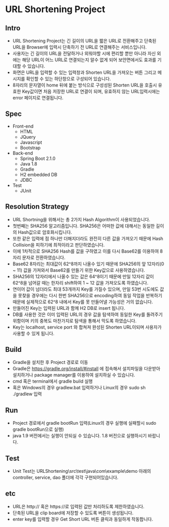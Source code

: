 # URL Shortening Project

## Intro
  - URL Shortening Project는 긴 길이의 URL을 짧은 URL로 전환해주고 단축된 URL을 Browser에 입력시 단축하기 전 URL로 연결해주는 서비스입니다.
  - 사용자는 긴 길이의 URL을 전달하거나 외워야할 시에 편리할 뿐만 아니라 자신 외에는 해당 URL이 어느 URL로 연결되는지 알수 없게 되어 보안면에서도 효과를 기대할 수 있습니다.
  - 화면은 URL을 입력할 수 있는 입력창과 Shorten URL을 가져오는 버튼 그리고 메시지를 확인할 수 있는 하단창으로 구성되어 있습니다.
  - 8자리의 문자열이 home 뒤에 붙는 방식으로 구성성된 Shorten URL을 호출시 유효한 Key값이면 처음 저장한 URL로 연결이 되며, 유효하지 않는 URL입력시에는 error 페이지로 연결됩니다.

## Spec
  - Front-end
    - HTML
    - JQuery
    - Javascript
    - Bootstrap
  - Back-end
    - Spring Boot 2.1.0
    - Java 1.8
    - Gradle
    - H2 embedded DB
    - JDBC
  - Test
    - JUnit
  
## Resolution Strategy
  - URL Shortning을 위해서는 총 2가지 Hash Algorithm이 사용되었습니다.
  - 첫번째는 SHA256 알고리즘입니다. SHA256은 어떠한 값에 대해서는 동일한 길이의 Hash값으로 암호화시킵니다.
  - 또한 같은 입력에 점 하나만 더해지더라도 완전히 다른 값을 가져오기 때문에 Hash Collision을 피하기에 최적이라고 판단하였습니다.
  - 이에 1차적으로 SHA256 Hash를 값을 구하였고 이를 다시 Base62를 이용하여 8자리 문자로 전환하였습니다.
  - Base62 8자리는 최대값이 62^8까지 나올수 있기 때문에 SHA256의 앞 12자리(0 ~ 11) 값을 가져와서 Base62를 만들기 위한 Key값으로 사용하였습니다.
  - SHA256의 12자리에서 나올수 있는 값은 64^8이기 때문에 만일 12자리 값이 62^8을 넘어갈 때는 한자리 shift하여 1 ~ 12 값을 가져오도록 하였습니다.
  - 연이어 값이 넘더라도 최대 53개까지 Key를 가질수 있으며, 만일 53번 시도에도 값을 못찾을 경우에는 다시 한번 SHA256으로 encoding하여 동일 작업을 반복하기 때문에 실제적으로 62^8 내에서 Key를 못 만들어낼 가능성은 거의 없습니다.
  - 만들어진 Key는 입력된 URL과 함께 H2 DB로 insert 됩니다.
  - DB를 사용한 것은 이미 입력된 URL의 경우 값을 탐색하여 동일한 Key를 돌려주기 위함이며 키의 중복도 마찬가지로 탐색을 통해서 막도록 하였습니다.
  - Key는 localhost, service port 와 합쳐져 완성된 Shorten URL이되며 사용자가 사용할 수 있게 됩니다.

## Build
  - Gradle을 설치한 후 Project 경로로 이동
  - Gradle은 https://gradle.org/install/#install 에 접속해서 설치파일을 다운받아 설치하거나 package manager를 이용하여 설치하실 수 있습니다.
  - cmd 혹은 terminal에서 gradle build 실행
  - 혹은 Windows의 경우 gradlew.bat 입력하거나 Linux의 경우 sudo sh ./gradlew 입력

## Run
  - Project 경로에서 gradle bootRun 입력(Linux의 경우 실행에 실패할시 sudo gradle bootRun으로 실행)
  - java 1.9 버전에서는 실행이 안되실 수 있습니다. 1.8 버전으로 실행하시기 바랍니다. 

## Test
  - Unit Test는 URLShortening\src\test\java\com\example\demo 아래의 controller, service, dao 폴더에 각각 구현되어있습니다.

## etc
  - URL은 http:// 혹은 https://로 입력된 값만 처리하도록 제한하였습니다.
  - 단축된 URL을 clip board에 저장할 수 있도록 버튼이 생성됩니다.
  - enter key를 입력할 경우 Get Short URL 버튼 클릭과 동일하게 작동합니다.
